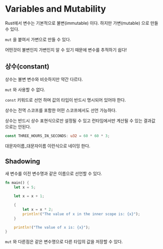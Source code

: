 # Variables and Mutability

Rust에서 변수는 기본적으로 불변(immutable) 이다. 하지만 가변(mutable) 으로 만들 수 있다.

`mut` 을 붙여서 가변으로 만들 수 있다.

어떤것이 불변인지 가변인지 알 수 있기 때문에 변수를 추적하기 쉽다!

## 상수(constant)

상수는 불변 변수와 비슷하지만 약간 다르다.

`mut` 와 사용할 수 없다.

`const` 키워드로 선언 하며 값의 타입이 반드시 명시되어 있어야 한다.

상수는 전역 스코프를 포함한 어떤 스코프에서도 선언 가능하다.

상수는 반드시 상수 표현식으로만 설정될 수 있고 런타임에서만 계산될 수 있는 결과값으로는 안된다.

```rust
const THREE_HOURS_IN_SECONDS: u32 = 60 * 60 * 3;
```

대문자이름\_대문자이름 이런식으로 네이밍 한다.

## Shadowing

새 변수를 이전 변수명과 같은 이름으로 선언할 수 있다.

```rust
fn main() {
    let x = 5;

    let x = x + 1;

    {
        let x = x * 2;
        println!("The value of x in the inner scope is: {x}");
    }

    println!("The value of x is: {x}");
}
```

`mut` 와 다른점은 같은 변수명으로 다른 타입의 값을 저장할 수 있다.
